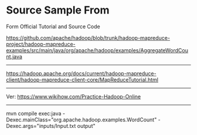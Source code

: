 # Source Sample From

Form Official Tutorial and Source Code

https://github.com/apache/hadoop/blob/trunk/hadoop-mapreduce-project/hadoop-mapreduce-examples/src/main/java/org/apache/hadoop/examples/AggregateWordCount.java

-------------

https://hadoop.apache.org/docs/current/hadoop-mapreduce-client/hadoop-mapreduce-client-core/MapReduceTutorial.html


-------------

Ver:
https://www.wikihow.com/Practice-Hadoop-Online

----------

mvn compile exec:java    -Dexec.mainClass="org.apache.hadoop.examples.WordCount"  -Dexec.args="inputs/Input.txt output"


